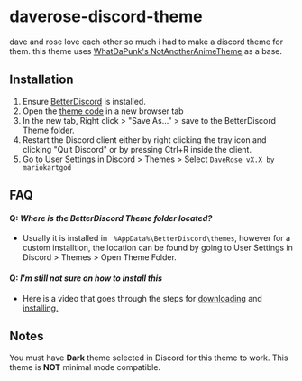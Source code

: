 # daverose-discord-theme
dave and rose love each other so much i had to make a discord theme for them. this theme uses [WhatDaPunk's NotAnotherAnimeTheme](https://github.com/WhatDaPuck/NotAnotherAnimeTheme) as a base. 
## Installation
1. Ensure [BetterDiscord](https://github.com/rauenzi/BetterDiscordApp/releases/latest) is installed.
2. Open the [theme code](https://raw.githubusercontent.com/mariokartgod/daverose-discord-theme/master/DaveRose.theme.css) in a new browser tab
3. In the new tab, Right click > "Save As..." > save to the BetterDiscord Theme folder.
4. Restart the Discord client either by right clicking the tray icon and clicking "Quit Discord" or by pressing Ctrl+R inside the client.
5. Go to User Settings in Discord > Themes > Select `DaveRose vX.X by mariokartgod`
## FAQ

####  Q: *Where is the BetterDiscord Theme folder located?*
   - Usually it is installed in ` %AppData%\BetterDiscord\themes`, however for a custom installtion, the location can be found by going to User Settings in Discord > Themes > Open Theme Folder.

####  Q: *I'm still not sure on how to install this*
  - Here is a video that goes through the steps for [downloading](https://www.youtube.com/watch?v=1ML5_F-n5iw) and [installing.](https://www.youtube.com/watch?v=R-aZTjHWRZc)
## Notes
You must have **Dark** theme selected in Discord for this theme to work.
This theme is **NOT** minimal mode compatible.
